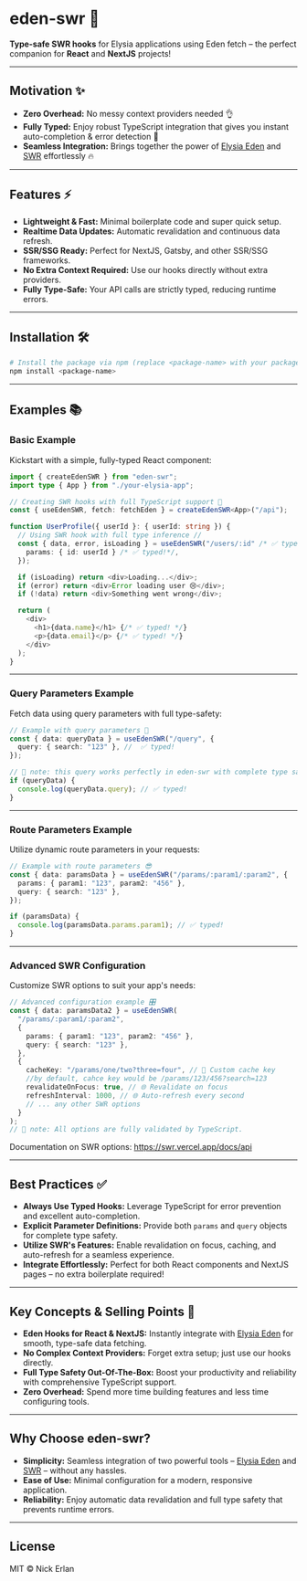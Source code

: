 # eden-swr 🚀

**Type-safe SWR hooks** for Elysia applications using Eden fetch – the perfect companion for **React** and **NextJS** projects!

---

## Motivation ✨

- **Zero Overhead:** No messy context providers needed 👌
- **Fully Typed:** Enjoy robust TypeScript integration that gives you instant auto-completion & error detection 💪
- **Seamless Integration:** Brings together the power of [Elysia Eden](https://elysiajs.com/eden/overview.html) and [SWR](https://swr.vercel.app/) effortlessly 🔥

---

## Features ⚡

- **Lightweight & Fast:** Minimal boilerplate code and super quick setup.
- **Realtime Data Updates:** Automatic revalidation and continuous data refresh.
- **SSR/SSG Ready:** Perfect for NextJS, Gatsby, and other SSR/SSG frameworks.
- **No Extra Context Required:** Use our hooks directly without extra providers.
- **Fully Type-Safe:** Your API calls are strictly typed, reducing runtime errors.

---

## Installation 🛠️

```bash
# Install the package via npm (replace <package-name> with your package name)
npm install <package-name>
```

---

## Examples 📚

### Basic Example

Kickstart with a simple, fully-typed React component:

```typescript
import { createEdenSWR } from "eden-swr";
import type { App } from "./your-elysia-app";

// Creating SWR hooks with full TypeScript support 🚀
const { useEdenSWR, fetch: fetchEden } = createEdenSWR<App>("/api");

function UserProfile({ userId }: { userId: string }) {
  // Using SWR hook with full type inference //
  const { data, error, isLoading } = useEdenSWR("/users/:id" /* ✅ typed!*/, {
    params: { id: userId } /* ✅ typed!*/,
  });

  if (isLoading) return <div>Loading...</div>;
  if (error) return <div>Error loading user 😢</div>;
  if (!data) return <div>Something went wrong</div>;

  return (
    <div>
      <h1>{data.name}</h1> {/* ✅ typed! */}
      <p>{data.email}</p> {/* ✅ typed! */}
    </div>
  );
}
```

---

### Query Parameters Example

Fetch data using query parameters with full type-safety:

```typescript
// Example with query parameters 🌟
const { data: queryData } = useEdenSWR("/query", {
  query: { search: "123" }, //  ✅ typed!
});

// 📝 note: this query works perfectly in eden-swr with complete type safety.
if (queryData) {
  console.log(queryData.query); // ✅ typed!
}
```

---

### Route Parameters Example

Utilize dynamic route parameters in your requests:

```typescript
// Example with route parameters 😎
const { data: paramsData } = useEdenSWR("/params/:param1/:param2", {
  params: { param1: "123", param2: "456" },
  query: { search: "123" },
});

if (paramsData) {
  console.log(paramsData.params.param1); // ✅ typed!
}
```

---

### Advanced SWR Configuration

Customize SWR options to suit your app's needs:

```typescript
// Advanced configuration example 🎛️
const { data: paramsData2 } = useEdenSWR(
  "/params/:param1/:param2",
  {
    params: { param1: "123", param2: "456" },
    query: { search: "123" },
  },
  {
    cacheKey: "/params/one/two?three=four", // 🎯 Custom cache key
    //by default, cahce key would be /params/123/456?search=123
    revalidateOnFocus: true, // 🌐 Revalidate on focus
    refreshInterval: 1000, // 🌐 Auto-refresh every second
    // ... any other SWR options
  }
);
// 📝 note: All options are fully validated by TypeScript.
```

Documentation on SWR options: https://swr.vercel.app/docs/api

---

## Best Practices ✅

- **Always Use Typed Hooks:** Leverage TypeScript for error prevention and excellent auto-completion.
- **Explicit Parameter Definitions:** Provide both `params` and `query` objects for complete type safety.
- **Utilize SWR's Features:** Enable revalidation on focus, caching, and auto-refresh for a seamless experience.
- **Integrate Effortlessly:** Perfect for both React components and NextJS pages – no extra boilerplate required!

---

## Key Concepts & Selling Points 🌈

- **Eden Hooks for React & NextJS:** Instantly integrate with [Elysia Eden](https://elysiajs.com/eden/overview.html) for smooth, type-safe data fetching.
- **No Complex Context Providers:** Forget extra setup; just use our hooks directly.
- **Full Type Safety Out-Of-The-Box:** Boost your productivity and reliability with comprehensive TypeScript support.
- **Zero Overhead:** Spend more time building features and less time configuring tools.

---

## Why Choose eden-swr?

- **Simplicity:** Seamless integration of two powerful tools – [Elysia Eden](https://elysiajs.com/eden/overview.html) and [SWR](https://swr.vercel.app/) – without any hassles.
- **Ease of Use:** Minimal configuration for a modern, responsive application.
- **Reliability:** Enjoy automatic data revalidation and full type safety that prevents runtime errors.

---

## License

MIT © Nick Erlan
